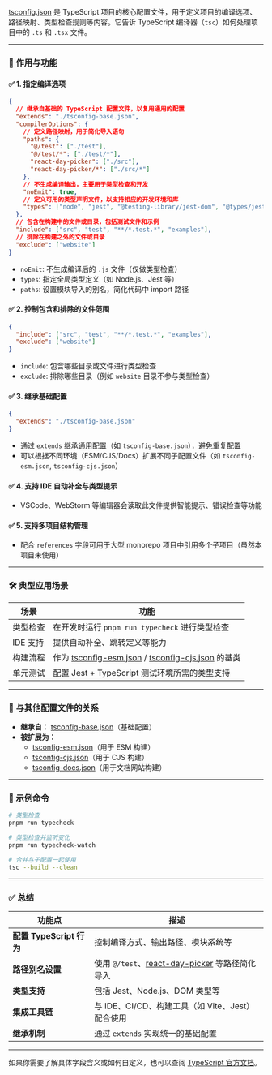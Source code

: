 [tsconfig.json](file:///Users/ll/Desktop/learn-notes/frontend/react/3rd/react-day-picker/tsconfig.json) 是 TypeScript 项目的核心配置文件，用于定义项目的编译选项、路径映射、类型检查规则等内容。它告诉 TypeScript 编译器（`tsc`）如何处理项目中的 `.ts` 和 `.tsx` 文件。

---

### 📁 作用与功能

#### ✅ 1. 指定编译选项
```json
{
  // 继承自基础的 TypeScript 配置文件，以复用通用的配置
  "extends": "./tsconfig-base.json",
  "compilerOptions": {
    // 定义路径映射，用于简化导入语句
    "paths": {
      "@/test": ["./test"],
      "@/test/*": ["./test/*"],
      "react-day-picker": ["./src"],
      "react-day-picker/*": ["./src/*"]
    },
    // 不生成编译输出，主要用于类型检查和开发
    "noEmit": true,
    // 定义可用的类型声明文件，以支持相应的开发环境和库
    "types": ["node", "jest", "@testing-library/jest-dom", "@types/jest"]
  },
  // 包含在构建中的文件或目录，包括测试文件和示例
  "include": ["src", "test", "**/*.test.*", "examples"],
  // 排除在构建之外的文件或目录
  "exclude": ["website"]
}
```
- `noEmit`: 不生成编译后的 `.js` 文件（仅做类型检查）
- `types`: 指定全局类型定义（如 Node.js、Jest 等）
- `paths`: 设置模块导入的别名，简化代码中 import 路径

#### ✅ 2. **控制包含和排除的文件范围**
```json
{
  "include": ["src", "test", "**/*.test.*", "examples"],
  "exclude": ["website"]
}
```
- `include`: 包含哪些目录或文件进行类型检查
- `exclude`: 排除哪些目录（例如 `website` 目录不参与类型检查）

#### ✅ 3. **继承基础配置**
```json
{
  "extends": "./tsconfig-base.json"
}
```
- 通过 `extends` 继承通用配置（如 `tsconfig-base.json`），避免重复配置
- 可以根据不同环境（ESM/CJS/Docs）扩展不同子配置文件（如 `tsconfig-esm.json`, `tsconfig-cjs.json`）

#### ✅ 4. **支持 IDE 自动补全与类型提示**
- VSCode、WebStorm 等编辑器会读取此文件提供智能提示、错误检查等功能

#### ✅ 5. **支持多项目结构管理**
- 配合 `references` 字段可用于大型 monorepo 项目中引用多个子项目（虽然本项目未使用）

---

### 🛠️ **典型应用场景**

| 场景 | 功能 |
|------|------|
| 类型检查 | 在开发时运行 `pnpm run typecheck` 进行类型检查 |
| IDE 支持 | 提供自动补全、跳转定义等能力 |
| 构建流程 | 作为 [tsconfig-esm.json](file:///Users/ll/Desktop/learn-notes/frontend/react/3rd/react-day-picker/tsconfig-esm.json) / [tsconfig-cjs.json](file:///Users/ll/Desktop/learn-notes/frontend/react/3rd/react-day-picker/tsconfig-cjs.json) 的基类 |
| 单元测试 | 配置 Jest + TypeScript 测试环境所需的类型支持 |

---

### 🔗 **与其他配置文件的关系**

- **继承自：** [tsconfig-base.json](file:///Users/ll/Desktop/learn-notes/frontend/react/3rd/react-day-picker/tsconfig-base.json)（基础配置）
- **被扩展为：**
  - [tsconfig-esm.json](file:///Users/ll/Desktop/learn-notes/frontend/react/3rd/react-day-picker/tsconfig-esm.json)（用于 ESM 构建）
  - [tsconfig-cjs.json](file:///Users/ll/Desktop/learn-notes/frontend/react/3rd/react-day-picker/tsconfig-cjs.json)（用于 CJS 构建）
  - [tsconfig-docs.json](file:///Users/ll/Desktop/learn-notes/frontend/react/3rd/react-day-picker/tsconfig-docs.json)（用于文档网站构建）

---

### 🧪 示例命令

```bash
# 类型检查
pnpm run typecheck

# 类型检查并监听变化
pnpm run typecheck-watch

# 合并与子配置一起使用
tsc --build --clean
```

---

### ✅ 总结

| 功能点 | 描述 |
|--------|------|
| **配置 TypeScript 行为** | 控制编译方式、输出路径、模块系统等 |
| **路径别名设置** | 使用 `@/test`、[react-day-picker](file:///Users/ll/Desktop/learn-notes/frontend/react/3rd/react-day-picker/website/node_modules/react-day-picker) 等路径简化导入 |
| **类型支持** | 包括 Jest、Node.js、DOM 类型等 |
| **集成工具链** | 与 IDE、CI/CD、构建工具（如 Vite、Jest）配合使用 |
| **继承机制** | 通过 `extends` 实现统一的基础配置 |

--- 

如果你需要了解具体字段含义或如何自定义，也可以查阅 [TypeScript 官方文档](https://www.typescriptlang.org/docs/handbook/tsconfig-json.html)。